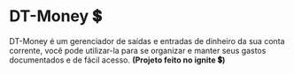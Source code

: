 # DT-Money 💲
<p>
DT-Money é um gerenciador de saídas e entradas de dinheiro da sua conta corrente, você pode utilizar-la para se organizar e manter seus gastos documentados e de fácil acesso. <b>(Projeto feito no ignite 💲)</b>
</p> 


